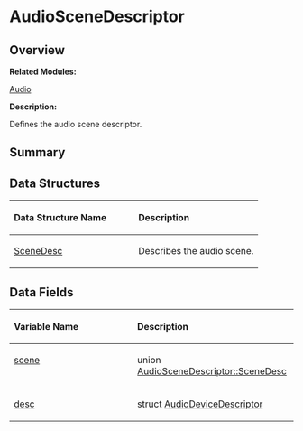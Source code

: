 # AudioSceneDescriptor<a name="ZH-CN_TOPIC_0000001055039508"></a>

## **Overview**<a name="section1679037021084834"></a>

**Related Modules:**

[Audio](Audio.md)

**Description:**

Defines the audio scene descriptor. 

## **Summary**<a name="section1380729029084834"></a>

## Data Structures<a name="nested-classes"></a>

<a name="table1282240126084834"></a>
<table><thead align="left"><tr id="row1104694952084834"><th class="cellrowborder" valign="top" width="50%" id="mcps1.1.3.1.1"><p id="p998694691084834"><a name="p998694691084834"></a><a name="p998694691084834"></a>Data Structure Name</p>
</th>
<th class="cellrowborder" valign="top" width="50%" id="mcps1.1.3.1.2"><p id="p1579375103084834"><a name="p1579375103084834"></a><a name="p1579375103084834"></a>Description</p>
</th>
</tr>
</thead>
<tbody><tr id="row635187701084834"><td class="cellrowborder" valign="top" width="50%" headers="mcps1.1.3.1.1 "><p id="p1026548211084834"><a name="p1026548211084834"></a><a name="p1026548211084834"></a><a href="AudioSceneDescriptor-SceneDesc.md">SceneDesc</a></p>
</td>
<td class="cellrowborder" valign="top" width="50%" headers="mcps1.1.3.1.2 "><p id="p1521341640084834"><a name="p1521341640084834"></a><a name="p1521341640084834"></a>Describes the audio scene. </p>
</td>
</tr>
</tbody>
</table>

## Data Fields<a name="pub-attribs"></a>

<a name="table320584213084834"></a>
<table><thead align="left"><tr id="row1138544561084834"><th class="cellrowborder" valign="top" width="50%" id="mcps1.1.3.1.1"><p id="p1483188379084834"><a name="p1483188379084834"></a><a name="p1483188379084834"></a>Variable Name</p>
</th>
<th class="cellrowborder" valign="top" width="50%" id="mcps1.1.3.1.2"><p id="p2000153908084834"><a name="p2000153908084834"></a><a name="p2000153908084834"></a>Description</p>
</th>
</tr>
</thead>
<tbody><tr id="row272659648084834"><td class="cellrowborder" valign="top" width="50%" headers="mcps1.1.3.1.1 "><p id="p1203369706084834"><a name="p1203369706084834"></a><a name="p1203369706084834"></a><a href="Audio.md#ga3246105a88851b68c71e16a511ea6b47">scene</a></p>
</td>
<td class="cellrowborder" valign="top" width="50%" headers="mcps1.1.3.1.2 "><p id="p1464954877084834"><a name="p1464954877084834"></a><a name="p1464954877084834"></a>union <a href="AudioSceneDescriptor-SceneDesc.md">AudioSceneDescriptor::SceneDesc</a>&nbsp;</p>
</td>
</tr>
<tr id="row374557222084834"><td class="cellrowborder" valign="top" width="50%" headers="mcps1.1.3.1.1 "><p id="p1377932457084834"><a name="p1377932457084834"></a><a name="p1377932457084834"></a><a href="Audio.md#gab855beab3a08e8c9a7f814cce53e2001">desc</a></p>
</td>
<td class="cellrowborder" valign="top" width="50%" headers="mcps1.1.3.1.2 "><p id="p1676437381084834"><a name="p1676437381084834"></a><a name="p1676437381084834"></a>struct <a href="AudioDeviceDescriptor.md">AudioDeviceDescriptor</a>&nbsp;</p>
</td>
</tr>
</tbody>
</table>

